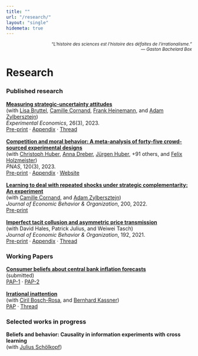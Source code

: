 ```yaml
---
title: ""
url: "/research/"
layout: "single"
hidemeta: true
---
```


<div style="text-align:right;"><em><small>“L'histoire des sciences est l'histoire des défaites de l'irrationalisme.”<br>— Gaston Bachelard Box</small></em></div>

# Research

### Published research

<div style="margin:0 0 1rem 0;">
<strong><a href="https://doi.org/10.1007/s10683-022-09779-2">Measuring strategic-uncertainty attitudes</a></strong><br>
(with <a href="https://www.uni-potsdam.de/de/vwl-mwi/team/bruttel">Lisa Bruttel</a>, <a href="https://sites.google.com/view/camille-cornand/home">Camille Cornand</a>, <a href="https://www.tu.berlin/macroeconomics/team/prof-dr-frank-heinemann">Frank Heinemann</a>, and <a href="https://sites.google.com/site/zylbersztejn/">Adam Zylbersztejn</a>)<br>
<em>Experimental Economics</em>, 26(3), 2023.<br>
<a href="https://ideas.repec.org/p/pot/cepadp/54.html">Pre-print</a> · <a href="/appendices/S1386415723013303sup001.pdf">Appendix</a> · <a href="https://x.com/mvbulutay/status/1587421533890297858">Thread</a>
</div>

<div style="margin:0 0 1rem 0;">
<strong><a href="https://doi.org/10.1073/pnas.2215572120">Competition and moral behavior: A meta-analysis of forty-five crowd-sourced experimental designs</a></strong><br>
(with <a href="https://chr-huber.com/">Christoph Huber</a>, <a href="https://sites.google.com/site/annadreber/">Anna Dreber</a>, <a href="https://www.uibk.ac.at/de/ibf/team/huberj/">Jürgen Huber</a>, +91 others, and <a href="https://www.uibk.ac.at/de/economics/mitarbeiterinnen/felix-holzmeister/">Felix Holzmeister</a>)<br>
<em>PNAS</em>, 120(3), 2023.<br>
<a href="https://ideas.repec.org/a/nas/journl/v120y2023pe2215572120.html">Pre-print</a> · <a href="/appendices/pnas.2215572120.sapp.pdf">Appendix</a> · <a href="https://manydesigns.online/">Website</a>
</div>

<div style="margin:0 0 1rem 0;">
<strong><a href="https://doi.org/10.1016/j.jebo.2020.05.023">Learning to deal with repeated shocks under strategic complementarity: An experiment</a></strong><br>
(with <a href="https://sites.google.com/view/camille-cornand/home">Camille Cornand</a>, and <a href="https://sites.google.com/site/zylbersztejn/">Adam Zylbersztejn</a>)<br>
<em>Journal of Economic Behavior &amp; Organization</em>, 200, 2022.<br>
<a href="https://ideas.repec.org/p/hal/wpaper/halshs-02458140.html">Pre-print</a>
</div>

<div style="margin:0 0 1rem 0;">
<strong><a href="https://doi.org/10.1016/j.jebo.2021.10.018">Imperfect tacit collusion and asymmetric price transmission</a></strong><br>
(with David Hales, Patrick Julius, and Weiwei Tasch)<br>
<em>Journal of Economic Behavior &amp; Organization</em>, 192, 2021.<br>
<a href="https://papers.ssrn.com/sol3/papers.cfm?abstract_id=3957606">Pre-print</a> · <a href="/appendices/1-s2.0-S0167268121004492-mmc1.pdf">Appendix</a> · <a href="https://link.to/threadD">Thread</a>
</div>

### Working Papers

<div style="margin:0 0 1rem 0;">
<strong><a href="https://papers.ssrn.com/sol3/papers.cfm?abstract_id=5149381">Consumer beliefs about central bank inflation forecasts</a></strong><br>
(submitted)<br>
<a href="https://aspredicted.org/26t9n.pdf">PAP-1</a> · <a href="https://aspredicted.org/7px9k.pdf">PAP-2</a>
</div>

<div style="margin:0 0 1rem 0;">
<strong><a href="https://papers.ssrn.com/sol3/papers.cfm?abstract_id=5228810">Irrational inattention</a></strong><br>
(with <a href="https://sites.google.com/site/cirilboschrosa/">Ciril Bosch-Rosa</a>, and <a href="http://bkassner.eu/">Bernhard Kassner</a>)<br>
<a href="https://aspredicted.org/59bm-mzhz.pdf">PAP</a> · <a href="https://bsky.app/profile/mvbulutay.bsky.social/post/3lnkrvxhotk24">Thread</a>
</div>

### Selected works in progress

<div style="margin:0 0 1rem 0;">
<strong>Beliefs and behavior: Causality in information experiments with cross learning</strong><br>
(with <a href="https://julius-schoelkopf.com/">Julius Schölkopf</a>)
</div>
